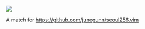![](https://raw.github.com/mikker/seoul256-iTerm2/master/screenshot.png)

A match for https://github.com/junegunn/seoul256.vim
